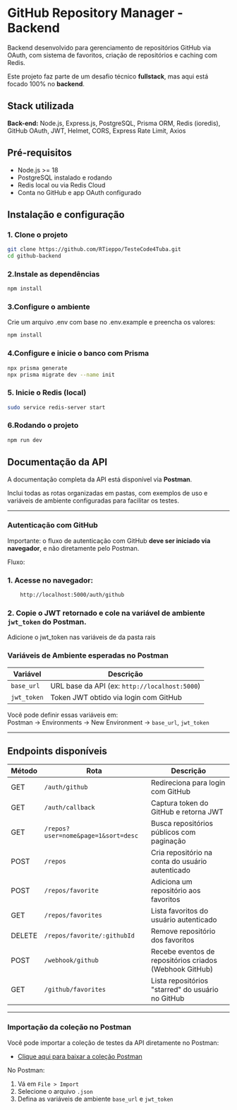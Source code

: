 
# GitHub Repository Manager - Backend

Backend desenvolvido para gerenciamento de repositórios GitHub via OAuth, com sistema de favoritos, criação de repositórios e caching com Redis.

Este projeto faz parte de um desafio técnico **fullstack**, mas aqui está focado 100% no **backend**.
## Stack utilizada

**Back-end:** Node.js, Express.js, PostgreSQL, Prisma ORM, Redis (ioredis), GitHub OAuth, JWT, Helmet, CORS, Express Rate Limit, Axios

## Pré-requisitos

- Node.js >= 18
- PostgreSQL instalado e rodando
- Redis local ou via Redis Cloud
- Conta no GitHub e app OAuth configurado
## Instalação e configuração

### 1. Clone o projeto

```bash
git clone https://github.com/RTieppo/TesteCode4Tuba.git
cd github-backend
```

### 2.Instale as dependências

```bash
npm install
```

### 3.Configure o ambiente
Crie um arquivo .env com base no .env.example e preencha os valores:

```bash
npm install
```

### 4.Configure e inicie o banco com Prisma

```bash
npx prisma generate
npx prisma migrate dev --name init
```

### 5. Inicie o Redis (local)

```bash
sudo service redis-server start
```

### 6.Rodando o projeto
```bash
npm run dev
```
## Documentação da API

A documentação completa da API está disponível via **Postman**.

Inclui todas as rotas organizadas em pastas, com exemplos de uso e variáveis de ambiente configuradas para facilitar os testes.

---

### Autenticação com GitHub

 Importante: o fluxo de autenticação com GitHub **deve ser iniciado via navegador**, e não diretamente pelo Postman.

Fluxo:

### 1. Acesse no navegador:
```bash
    http://localhost:5000/auth/github
```


### 2. Copie o JWT retornado e **cole na variável de ambiente `jwt_token` do Postman**.

Adicione o jwt_token nas variáveis de da pasta rais

### Variáveis de Ambiente esperadas no Postman

| Variável       | Descrição                                      |
|----------------|------------------------------------------------|
| `base_url`     | URL base da API (ex: `http://localhost:5000`)  |
| `jwt_token`    | Token JWT obtido via login com GitHub          |

Você pode definir essas variáveis em:  
Postman → Environments → New Environment → `base_url`, `jwt_token`

---

## Endpoints disponíveis

| Método | Rota                                | Descrição                                             |
|--------|-------------------------------------|-------------------------------------------------------|
| GET    | `/auth/github`                      | Redireciona para login com GitHub                     |
| GET    | `/auth/callback`                    | Captura token do GitHub e retorna JWT                |
| GET    | `/repos?user=nome&page=1&sort=desc` | Busca repositórios públicos com paginação             |
| POST   | `/repos`                            | Cria repositório na conta do usuário autenticado      |
| POST   | `/repos/favorite`                   | Adiciona um repositório aos favoritos                 |
| GET    | `/repos/favorites`                  | Lista favoritos do usuário autenticado                |
| DELETE | `/repos/favorite/:githubId`         | Remove repositório dos favoritos                      |
| POST   | `/webhook/github`                   | Recebe eventos de repositórios criados (Webhook GitHub) |
| GET    | `/github/favorites`                 | Lista repositórios "starred" do usuário no GitHub     |

---

### Importação da coleção no Postman

Você pode importar a coleção de testes da API diretamente no Postman:

- [Clique aqui para baixar a coleção Postman](./doc/TesteCode4tuba.postman_collection.json)

No Postman:
1. Vá em `File > Import`
2. Selecione o arquivo `.json`
3. Defina as variáveis de ambiente `base_url` e `jwt_token`
